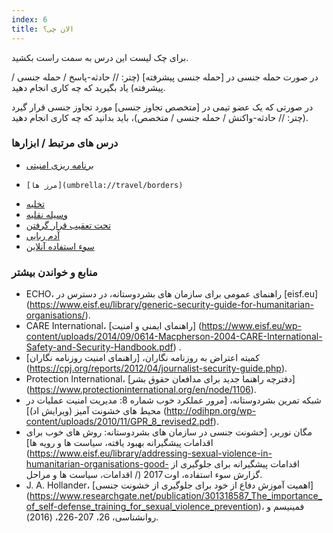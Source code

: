 ```yaml
---
index: 6
title: الان چی؟
---
```

برای چک لیست این درس به سمت راست بکشید.

در صورت حمله جنسی در [حمله جنسی پیشرفته] (چتر: // حادثه-پاسخ / حمله جنسی / پیشرفته) یاد بگیرید که چه کاری انجام دهید.

در صورتی که یک عضو تیمی در [متخصص تجاوز جنسی] مورد تجاوز جنسی قرار گیرد (چتر: // حادثه-واکنش / حمله جنسی / متخصص)، باید بدانید که چه کاری انجام دهید.

### درس های مرتبط / ابزارها

*   [برنامه ریزی امنیتی](umbrella://assess-your-risk/security-planning)
*     [مرز ها](umbrella://travel/borders)
*   [تخلیه](umbrella://incident-response/evacuation)
*   [وسیله نقلیه](umbrella://travel/vehicles)
*   [تحت تعقیب قرار گرفتن](umbrella://work/being-followed/beginner)
*   [آدم ربایی](umbrella://incident-response/kidnapping/beginner)
*   [سوء استفاده آنلاین](umbrella://communications/online-abuse)

### منابع و خواندن بیشتر

*   ECHO، راهنمای عمومی برای سازمان های بشردوستانه، در دسترس در [eisf.eu] (https://www.eisf.eu/library/generic-security-guide-for-humanitarian-organisations/).
*   CARE International، [راهنمای ایمنی و امنیت] (https://www.eisf.eu/wp-content/uploads/2014/09/0614-Macpherson-2004-CARE-International-Safety-and-Security-Handbook.pdf) .
*   کمیته اعتراض به روزنامه نگاران، [راهنمای امنیت روزنامه نگاران] (https://cpj.org/reports/2012/04/journalist-security-guide.php).
*   Protection International، [دفترچه راهنما جدید برای مدافعان حقوق بشر] (https://www.protectioninternational.org/en/node/1106).
*   شبکه تمرین بشردوستانه، [مرور عملکرد خوب شماره 8: مدیریت امنیت عملیات در محیط های خشونت آمیز (ویرایش اد)] (http://odihpn.org/wp-content/uploads/2010/11/GPR_8_revised2.pdf).
*   مگان نوربر، [خشونت جنسی در سازمان های بشردوستانه: روش های خوب برای اقدامات پیشگیرانه بهبود یافته، سیاست ها و رویه ها] (https://www.eisf.eu/library/addressing-sexual-violence-in-humanitarian-organisations-good- اقدامات پیشگیرانه برای جلوگیری از اقدامات، سیاست ها و مراحل /) گزارش سوء استفاده، اوت 2017.
*   J. A. Hollander، [اهمیت آموزش دفاع از خود برای جلوگیری از خشونت جنسی] (https://www.researchgate.net/publication/301318587_The_importance_of_self-defense_training_for_sexual_violence_prevention)، فمینیسم و روانشناسی، 26، 207-226، (2016).